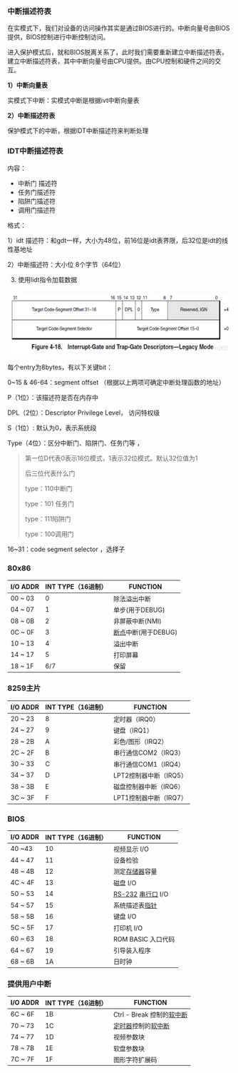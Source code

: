 



### 中断描述符表

在实模式下，我们对设备的访问操作其实是通过BIOS进行的。中断向量号由BIOS提供，BIOS控制进行中断控制访问。

进入保护模式后，就和BIOS脱离关系了，此时我们需要重新建立中断描述符表，建立中断描述符表，其中中断向量号由CPU提供。由CPU控制和硬件之间的交互。



**1）中断向量表**

实模式下中断：实模式中断是根据ivt中断向量表



**2）中断描述符表**

保护模式下的中断，根据IDT中断描述符来判断处理





### IDT中断描述符表



内容：

- 中断门                                                    描述符
- 任务门描述符
- 陷阱门描述符
- 调用门描述符



格式：

1）idt 描述符：和gdt一样，大小为48位，前16位是idt表界限，后32位是idt的线性基地址

2）中断描述符：大小位 8个字节（64位）

3) 使用lidt指令加载数据

### 

![这里写图片描述](images/idt.png)

每个entry为8bytes，有以下关键bit： 

 0~15 & 46-64：segment offset （根据以上两项可确定中断处理函数的地址） 

 P（1位）：该描述符是否在内存中

 DPL（2位）：Descriptor Privilege Level， 访问特权级 

 S（1位）: 默认为0，表示系统段

 Type（4位）：区分中断门、陷阱门、任务门等 ，

> 第一位D代表0表示16位模式，1表示32位模式。默认32位值为1
>
> 后三位代表什么门
>
> type：110中断门
>
> type：101 任务门
>
> type：111陷阱门
>
> type：100调用门
>
>

 16~31：code segment selector ，选择子

### 80x86

| I/O ADDR | INT TYPE（16进制） | FUNCTION                                                 |
| -------- | ------------------ | -------------------------------------------------------- |
| 00 ~ 03  | 0                  | 除法溢出中断                                             |
| 04 ~ 07  | 1                  | 单步(用于DEBUG)                                          |
| 08 ~ 0B  | 2                  | 非屏蔽中断(NMI)                                          |
| 0C ~ 0F  | 3                  | [断点](https://baike.baidu.com/item/断点)中断(用于DEBUG) |
| 10 ~ 13  | 4                  | 溢出中断                                                 |
| 14 ~ 17  | 5                  | 打印屏幕                                                 |
| 18 ~ 1F  | 6/7                | 保留                                                     |

### 8259主片

| I/O ADDR | INT TYPE（16进制） | FUNCTION               |
| -------- | ------------------ | ---------------------- |
| 20 ~ 23  | 8                  | 定时器（IRQ0）         |
| 24 ~ 27  | 9                  | 键盘（IRQ1）           |
| 28 ~ 2B  | A                  | 彩色/图形（IRQ2）      |
| 2C ~ 2F  | B                  | 串行通信COM2（IRQ3）   |
| 30 ~ 33  | C                  | 串行通信COM1（IRQ4）   |
| 34 ~ 37  | D                  | LPT2控制器中断（IRQ5） |
| 38 ~ 3B  | E                  | 磁盘控制器中断（IRQ6） |
| 3C ~ 3F  | F                  | LPT1控制器中断（IRQ7） |

### BIOS

| I/O ADDR | INT TYPE（16进制） | FUNCTION                                                     |
| -------- | ------------------ | ------------------------------------------------------------ |
| 40 ~43   | 10                 | 视频显示 I/O                                                 |
| 44 ~ 47  | 11                 | 设备检验                                                     |
| 48 ~ 4B  | 12                 | 测定[存储器](https://baike.baidu.com/item/存储器)容量        |
| 4C ~ 4F  | 13                 | 磁盘 I/O                                                     |
| 50 ~ 53  | 14                 | [RS-232](https://baike.baidu.com/item/RS-232) [串行口](https://baike.baidu.com/item/串行口) I/O |
| 54 ~ 57  | 15                 | 系统描述表[指针](https://baike.baidu.com/item/指针)          |
| 58 ~ 5B  | 16                 | 键盘 I/O                                                     |
| 5C ~ 5F  | 17                 | 打印机 I/O                                                   |
| 60 ~ 63  | 18                 | ROM BASIC 入口代码                                           |
| 64 ~ 67  | 19                 | 引导装入程序                                                 |
| 68 ~ 6B  | 1A                 | 日时钟                                                       |

### 提供用户中断

| I/O ADDR | INT TYPE（16进制） | FUNCTION                                                     |
| -------- | ------------------ | ------------------------------------------------------------ |
| 6C ~ 6F  | 1B                 | Ctrl - Break 控制的[软中断](https://baike.baidu.com/item/软中断) |
| 70 ~ 73  | 1C                 | [定时器](https://baike.baidu.com/item/定时器)控制的[软中断](https://baike.baidu.com/item/软中断) |
| 74 ~ 77  | 1D                 | 视频参数块                                                   |
| 78 ~ 7B  | 1E                 | 软盘参数块                                                   |
| 7C ~ 7F  | 1F                 | 图形字符扩展码                                               |